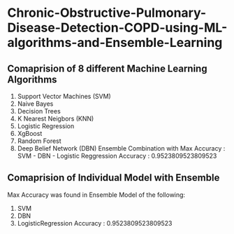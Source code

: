 # Chronic-Obstructive-Pulmonary-Disease-Detection-COPD-using-ML-algorithms-and-Ensemble-Learning
## Comaprision of 8 different Machine Learning Algorithms
 1. Support Vector Machines (SVM)
 2. Naive Bayes
 3. Decision Trees
 4. K Nearest Neigbors (KNN)
 5. Logistic Regression
 6. XgBoost
 7. Random Forest
 8. Deep Belief Network (DBN)
Ensemble Combination with Max Accuracy : SVM - DBN - Logistic Reggression Accuracy : 0.9523809523809523
## Comaprision of Individual Model with Ensemble
Max Accuracy was found in Ensemble Model of the following:

1. SVM
2. DBN
3. LogisticRegression
Accuracy : 0.9523809523809523
